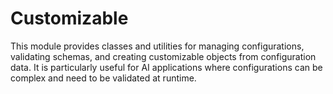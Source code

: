 # Customizable
This module provides classes and utilities for managing configurations, validating schemas, and creating customizable objects from configuration data. It is particularly useful for AI applications where configurations can be complex and need to be validated at runtime.
